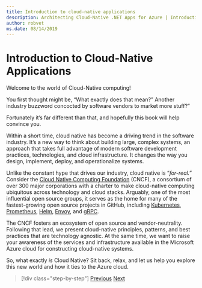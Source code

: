 ```yaml
---
title: Introduction to cloud-native applications
description: Architecting Cloud-Native .NET Apps for Azure | Introduction to cloud-native applications
author: robvet
ms.date: 08/14/2019
---
```

# Introduction to Cloud-Native Applications

Welcome to the world of Cloud-Native computing!

You first thought might be, “What exactly does that mean?” Another industry buzzword concocted by software vendors to market more stuff?”

Fortunately it’s far different than that, and hopefully this book will help convince you.

Within a short time, cloud native has become a driving trend in the software industry. It’s a new way to think about building large, complex systems, an approach that takes full advantage of modern software development practices, technologies, and cloud infrastructure. It changes the way you design, implement, deploy, and operationalize systems.

Unlike the constant hype that drives our industry, cloud native is “*for-real.”* Consider the [Cloud Native Computing Foundation](https://www.cncf.io/) (CNCF), a consortium of over 300 major corporations with a charter to make cloud-native computing ubiquitous across technology and cloud stacks. Arguably, one of the most influential open source groups, it serves as the home for many of the fastest-growing open source projects in GitHub, including [Kubernetes](https://kubernetes.io/), [Prometheus](https://prometheus.io/), [Helm](https://helm.sh/), [Envoy](https://www.envoyproxy.io/), and [gRPC](https://grpc.io/).

The CNCF fosters an ecosystem of open source and vendor-neutrality. Following that lead, we present cloud-native principles, patterns, and best practices that are technology agnostic. At the same time, we want to raise your awareness of the services and infrastructure available in the Microsoft Azure cloud for constructing cloud-native systems. 

So, what exactly *is* Cloud Native? Sit back, relax, and let us help you explore this new world and how it ties to the Azure cloud.

>[!div class="step-by-step"]
>[Previous](index.md)
>[Next](definition.md)
